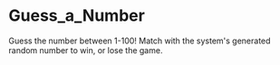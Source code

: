 # Guess_a_Number
Guess the number between 1-100! Match with the system's generated random number to win, or lose the game.
